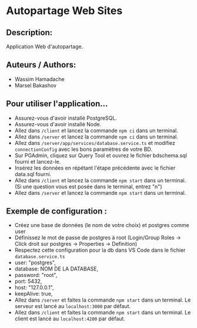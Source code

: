 # Autopartage Web Sites

## Description:
Application Web d'autopartage.

## Auteurs / Authors:
- Wassim Hamadache
- Marsel Bakashov

## Pour utiliser l'application...
- Assurez-vous d'avoir installé PostgreSQL.
- Assurez-vous d'avoir installé Node.
- Allez dans `/client` et lancez la commande `npm ci` dans un terminal.
- Allez dans `/server` et lancez la commande `npm ci` dans un terminal.
- Allez dans `/server/app/services/database.service.ts` et modifiez `connectionConfig` avec les bons paramètres de votre BD. 
- Sur PGAdmin, cliquez sur Query Tool et ouvrez le fichier bdschema.sql fourni et lancez-le.
- Insérez les données en répétant l'étape précédente avec le fichier data.sql fourni.
- Allez dans `/client` et lancez la commande `npm start` dans un terminal. (Si une question vous est posée dans le terminal, entrez "n")
- Allez dans `/server` et lancez la commande `npm start` dans un terminal.

## Exemple de configuration :

- Créez une base de données (le nom de votre choix) et postgres comme user
- Définissez le mot de passe de postgres à root (Login/Group Roles -> Click droit sur postgres -> Properties -> Definition)
- Respectez cette configuration pour la db dans VS Code dans le fichier `database.service.ts`
- user: "postgres",
- database: NOM DE LA DATABASE,
- password: "root",
- port: 5432,
- host: "127.0.0.1",
- keepAlive: true,
- Allez dans `/server` et faites la commande `npm start` dans un terminal. Le serveur est lancé au `localhost:3000` par défaut.
- Allez dans `/client` et faites la commande `npm start` dans un terminal. Le client est lancé au `localhost:4200` par défaut.
